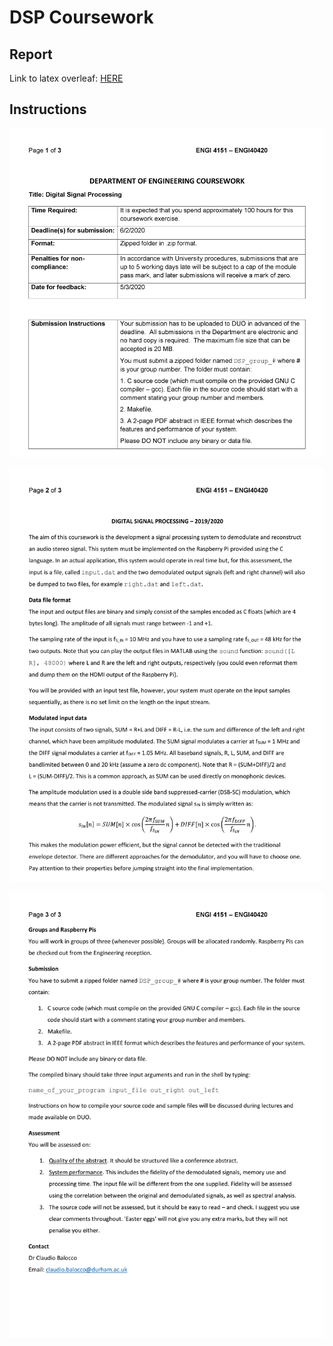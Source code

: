 # DSP Coursework 

## Report
Link to latex overleaf: [HERE](https://www.overleaf.com/project/5e28304ad8f1f3000132e4e2/invite/token/15c0f079f2248b812e386dace17abccdca858eb06225bbfc?project_name=DSP&user_first_name=lauren.r.miller)

## Instructions

![pg1](https://github.com/Francis-Gurr/DSP/blob/master/other/0001.jpg)

![pg2](https://github.com/Francis-Gurr/DSP/blob/master/other/0002.jpg)

![pg3](https://github.com/Francis-Gurr/DSP/blob/master/other/0003.jpg)

